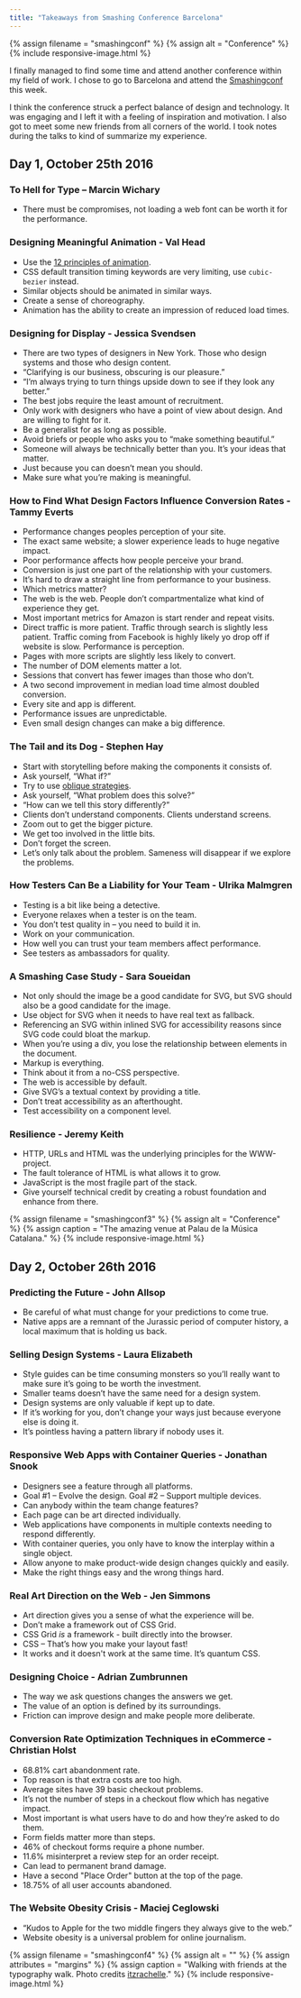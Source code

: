 ```yaml
---
title: "Takeaways from Smashing Conference Barcelona"
---
```


{% assign filename = "smashingconf" %}
{% assign alt = "Conference" %}
{% include responsive-image.html %}

I finally managed to find some time and attend another conference within my field of work. I chose to go to Barcelona and attend the [Smashingconf](https://smashingconf.com/barcelona-2016/) this week.

I think the conference struck a perfect balance of design and technology. It was engaging and I left it with a feeling of inspiration and motivation. I also got to meet some new friends from all corners of the world. I took notes during the talks to kind of summarize my experience.

## Day 1, October 25th 2016

### To Hell for Type – Marcin Wichary

- There must be compromises, not loading a web font can be worth it for the performance.

### Designing Meaningful Animation - Val Head

- Use the [12 principles of animation](http://the12principles.tumblr.com/).
- CSS default transition timing keywords are very limiting, use `cubic-bezier` instead.
- Similar objects should be animated in similar ways.
- Create a sense of choreography.
- Animation has the ability to create an impression of reduced load times.

### Designing for Display - Jessica Svendsen

- There are two types of designers in New York. Those who design systems and those who design content.
- “Clarifying is our business, obscuring is our pleasure.”
- “I’m always trying to turn things upside down to see if they look any better.”
- The best jobs require the least amount of recruitment.
- Only work with designers who have a point of view about design. And are willing to fight for it.
- Be a generalist for as long as possible.
- Avoid briefs or people who asks you to “make something beautiful.”
- Someone will always be technically better than you. It’s your ideas that matter.
- Just because you can doesn’t mean you should.
- Make sure what you’re making is meaningful.


### How to Find What Design Factors Influence Conversion Rates - Tammy Everts

- Performance changes peoples perception of your site.
- The exact same website; a slower experience leads to huge negative impact.
- Poor performance affects how people perceive your brand.
- Conversion is just one part of the relationship with your customers.
- It’s hard to draw a straight line from performance to your business.
- Which metrics matter?
- The web is the web. People don’t compartmentalize what kind of experience they get.
- Most important metrics for Amazon is start render and repeat visits.
- Direct traffic is more patient. Traffic through search is slightly less patient. Traffic coming from Facebook is highly likely yo drop off if website is slow. Performance is perception.
- Pages with more scripts are slightly less likely to convert.
- The number of DOM elements matter a lot.
- Sessions that convert has fewer images than those who don’t.
- A two second improvement in median load time almost doubled conversion.
- Every site and app is different.
- Performance issues are unpredictable.
- Even small design changes can make a big difference.


### The Tail and its Dog - Stephen Hay

- Start with storytelling before making the components it consists of.
- Ask yourself, “What if?”
- Try to use [oblique strategies](https://en.wikipedia.org/wiki/Oblique_Strategies).
- Ask yourself, “What problem does this solve?”
- “How can we tell this story differently?”
- Clients don’t understand components. Clients understand screens.
- Zoom out to get the bigger picture.
- We get too involved in the little bits.
- Don’t forget the screen.
- Let’s only talk about the problem. Sameness will disappear if we explore the problems.


### How Testers Can Be a Liability for Your Team - Ulrika Malmgren

- Testing is a bit like being a detective.
- Everyone relaxes when a tester is on the team.
- You don’t test quality in – you need to build it in.
- Work on your communication.
- How well you can trust your team members affect performance.
- See testers as ambassadors for quality.


### A Smashing Case Study - Sara Soueidan

- Not only should the image be a good candidate for SVG, but SVG should also be a good candidate for the image.
- Use object for SVG when it needs to have real text as fallback.
- Referencing an SVG within inlined SVG for accessibility reasons since SVG code could bloat the markup.
- When you’re using a div, you lose the relationship between elements in the document.
- Markup is everything.
- Think about it from a no-CSS perspective.
- The web is accessible by default.
- Give SVG’s a textual context by providing a title.
- Don’t treat accessibility as an afterthought.
- Test accessibility on a component level.


### Resilience - Jeremy Keith

- HTTP, URLs and HTML was the underlying principles for the WWW-project.
- The fault tolerance of HTML is what allows it to grow.
- JavaScript is the most fragile part of the stack.
- Give yourself technical credit by creating a robust foundation and enhance from there.

{% assign filename = "smashingconf3" %}
{% assign alt = "Conference" %}
{% assign caption = "The amazing venue at Palau de la Música Catalana." %}
{% include responsive-image.html %}


## Day 2, October 26th 2016

### Predicting the Future - John Allsop

- Be careful of what must change for your predictions to come true.
- Native apps are a remnant of the Jurassic period of computer history, a local maximum that is holding us back.


### Selling Design Systems - Laura Elizabeth

- Style guides can be time consuming monsters so you’ll really want to make sure it’s going to be worth the investment.
- Smaller teams doesn’t have the same need for a design system.
- Design systems are only valuable if kept up to date.
- If it’s working for you, don’t change your ways just because everyone else is doing it.
- It’s pointless having a pattern library if nobody uses it.


### Responsive Web Apps with Container Queries - Jonathan Snook

- Designers see a feature through all platforms.
- Goal #1 – Evolve the design. Goal #2 – Support multiple devices.
- Can anybody within the team change features?
- Each page can be art directed individually.
- Web applications have components in multiple contexts needing to respond differently.
- With container queries, you only have to know the interplay within a single object.
- Allow anyone to make product-wide design changes quickly and easily.
- Make the right things easy and the wrong things hard.


### Real Art Direction on the Web - Jen Simmons

- Art direction gives you a sense of what the experience will be.
- Don’t make a framework out of CSS Grid.
- CSS Grid _is_ a framework - built directly into the browser.
- CSS – That’s how you make your layout fast!
- It works and it doesn't work at the same time. It’s quantum CSS.


### Designing Choice - Adrian Zumbrunnen

- The way we ask questions changes the answers we get.
- The value of an option is defined by its surroundings.
- Friction can improve design and make people more deliberate.


### Conversion Rate Optimization Techniques in eCommerce - Christian Holst

- 68.81% cart abandonment rate.
- Top reason is that extra costs are too high.
- Average sites have 39 basic checkout problems.
- It’s not the number of steps in a checkout flow which has negative impact.
- Most important is what users have to do and how they’re asked to do them.
- Form fields matter more than steps.
- 46% of checkout forms require a phone number.
- 11.6% misinterpret a review step for an order receipt.
- Can lead to permanent brand damage.
- Have a second "Place Order" button at the top of the page.
- 18.75% of all user accounts abandoned.


### The Website Obesity Crisis - Maciej Ceglowski

- “Kudos to Apple for the two middle fingers they always give to the web.”
- Website obesity is a universal problem for online journalism.

{% assign filename = "smashingconf4" %}
{% assign alt = "" %}
{% assign attributes = "margins" %}
{% assign caption = "Walking with friends at the typography walk. Photo credits <a href='https://www.instagram.com/itzrachelle/'>itzrachelle</a>." %}
{% include responsive-image.html %}
